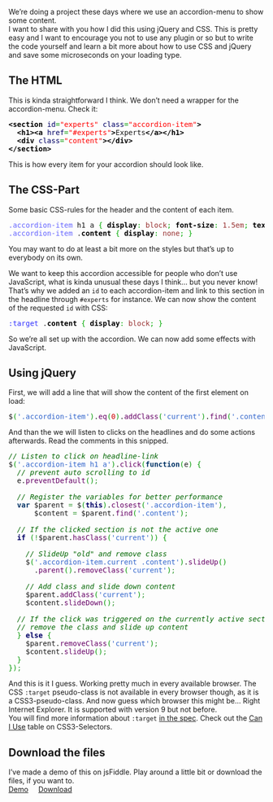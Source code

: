 
We’re doing a project these days where we use an accordion-menu to show some content.<br>
I want to share with you how I did this using jQuery and CSS. This is pretty easy and I want to encourage you not to use any plugin or so but to write the code yourself and learn a bit more about how to use CSS and jQuery and save some microseconds on your loading type.

## The HTML

This is kinda straightforward I think. We don’t need a wrapper for the accordion-menu. Check it:

<div class="wp_syntax"><div class="code"><pre class="xml" style="font-family:monospace;"><span style="color: #009900;"><span style="color: #000000; font-weight: bold;">&lt;section</span> <span style="color: #000066;">id</span>=<span style="color: #ff0000;">"experts"</span> <span style="color: #000066;">class</span>=<span style="color: #ff0000;">"accordion-item"</span><span style="color: #000000; font-weight: bold;">&gt;</span></span>
  <span style="color: #009900;"><span style="color: #000000; font-weight: bold;">&lt;h1<span style="color: #000000; font-weight: bold;">&gt;</span></span><span style="color: #000000; font-weight: bold;">&lt;a</span> <span style="color: #000066;">href</span>=<span style="color: #ff0000;">"#experts"</span><span style="color: #000000; font-weight: bold;">&gt;</span></span>Experts<span style="color: #009900;"><span style="color: #000000; font-weight: bold;">&lt;/a<span style="color: #000000; font-weight: bold;">&gt;</span></span><span style="color: #000000; font-weight: bold;">&lt;/h1<span style="color: #000000; font-weight: bold;">&gt;</span></span></span>
  <span style="color: #009900;"><span style="color: #000000; font-weight: bold;">&lt;div</span> <span style="color: #000066;">class</span>=<span style="color: #ff0000;">"content"</span><span style="color: #000000; font-weight: bold;">&gt;</span><span style="color: #000000; font-weight: bold;">&lt;/div<span style="color: #000000; font-weight: bold;">&gt;</span></span></span>
<span style="color: #009900;"><span style="color: #000000; font-weight: bold;">&lt;/section<span style="color: #000000; font-weight: bold;">&gt;</span></span></span></pre></div></div>


This is how every item for your accordion should look like.

## The CSS-Part

Some basic CSS-rules for the header and the content of each item.

<div class="wp_syntax"><div class="code"><pre class="css" style="font-family:monospace;"><span style="color: #6666ff;">.accordion-item</span> h1 a <span style="color: #00AA00;">{</span> <span style="color: #000000; font-weight: bold;">display</span><span style="color: #00AA00;">:</span> <span style="color: #993333;">block</span><span style="color: #00AA00;">;</span> <span style="color: #000000; font-weight: bold;">font-size</span><span style="color: #00AA00;">:</span> <span style="color: #933;">1.5em</span><span style="color: #00AA00;">;</span> <span style="color: #000000; font-weight: bold;">text-align</span><span style="color: #00AA00;">:</span> <span style="color: #993333;">center</span><span style="color: #00AA00;">;</span> <span style="color: #00AA00;">}</span>
<span style="color: #6666ff;">.accordion-item</span> .<span style="color: #000000; font-weight: bold;">content</span> <span style="color: #00AA00;">{</span> <span style="color: #000000; font-weight: bold;">display</span><span style="color: #00AA00;">:</span> <span style="color: #993333;">none</span><span style="color: #00AA00;">;</span> <span style="color: #00AA00;">}</span></pre></div></div>


You may want to do at least a bit more on the styles but that’s up to everybody on its own.

We want to keep this accordion accessible for people who don’t use JavaScript, what is kinda unusual these days I think… but you never know!<br>
That’s why we added an <code>id</code> to each accordion-item and link to this section in the headline through <code>#experts</code> for instance. We can now show the content of the requested <code>id</code> with CSS:

<div class="wp_syntax"><div class="code"><pre class="css" style="font-family:monospace;"><span style="color: #3333ff;">:target </span>.<span style="color: #000000; font-weight: bold;">content</span> <span style="color: #00AA00;">{</span> <span style="color: #000000; font-weight: bold;">display</span><span style="color: #00AA00;">:</span> <span style="color: #993333;">block</span><span style="color: #00AA00;">;</span> <span style="color: #00AA00;">}</span></pre></div></div>


So we’re all set up with the accordion. We can now add some effects with JavaScript.

## Using jQuery

First, we will add a line that will show the content of the first element on load:

<div class="wp_syntax"><div class="code"><pre class="javascript" style="font-family:monospace;">$<span style="color: #009900;">(</span><span style="color: #3366CC;">'.accordion-item'</span><span style="color: #009900;">)</span>.<span style="color: #660066;">eq</span><span style="color: #009900;">(</span><span style="color: #CC0000;">0</span><span style="color: #009900;">)</span>.<span style="color: #660066;">addClass</span><span style="color: #009900;">(</span><span style="color: #3366CC;">'current'</span><span style="color: #009900;">)</span>.<span style="color: #660066;">find</span><span style="color: #009900;">(</span><span style="color: #3366CC;">'.content'</span><span style="color: #009900;">)</span>.<span style="color: #660066;">show</span><span style="color: #009900;">(</span><span style="color: #009900;">)</span><span style="color: #339933;">;</span></pre></div></div>


And than the we will listen to clicks on the headlines and do some actions afterwards. Read the comments in this snipped.

<div class="wp_syntax"><div class="code"><pre class="javascript" style="font-family:monospace;"><span style="color: #006600; font-style: italic;">// Listen to click on headline-link</span>
$<span style="color: #009900;">(</span><span style="color: #3366CC;">'.accordion-item h1 a'</span><span style="color: #009900;">)</span>.<span style="color: #660066;">click</span><span style="color: #009900;">(</span><span style="color: #003366; font-weight: bold;">function</span><span style="color: #009900;">(</span>e<span style="color: #009900;">)</span> <span style="color: #009900;">{</span>
  <span style="color: #006600; font-style: italic;">// prevent auto scrolling to id</span>
  e.<span style="color: #660066;">preventDefault</span><span style="color: #009900;">(</span><span style="color: #009900;">)</span><span style="color: #339933;">;</span>
&nbsp;
  <span style="color: #006600; font-style: italic;">// Register the variables for better performance</span>
  <span style="color: #003366; font-weight: bold;">var</span> $parent <span style="color: #339933;">=</span> $<span style="color: #009900;">(</span><span style="color: #000066; font-weight: bold;">this</span><span style="color: #009900;">)</span>.<span style="color: #660066;">closest</span><span style="color: #009900;">(</span><span style="color: #3366CC;">'.accordion-item'</span><span style="color: #009900;">)</span><span style="color: #339933;">,</span>
      $content <span style="color: #339933;">=</span> $parent.<span style="color: #660066;">find</span><span style="color: #009900;">(</span><span style="color: #3366CC;">'.content'</span><span style="color: #009900;">)</span><span style="color: #339933;">;</span>
&nbsp;
  <span style="color: #006600; font-style: italic;">// If the clicked section is not the active one</span>
  <span style="color: #000066; font-weight: bold;">if</span> <span style="color: #009900;">(</span><span style="color: #339933;">!</span>$parent.<span style="color: #660066;">hasClass</span><span style="color: #009900;">(</span><span style="color: #3366CC;">'current'</span><span style="color: #009900;">)</span><span style="color: #009900;">)</span> <span style="color: #009900;">{</span>
&nbsp;
    <span style="color: #006600; font-style: italic;">// SlideUp "old" and remove class</span>
    $<span style="color: #009900;">(</span><span style="color: #3366CC;">'.accordion-item.current .content'</span><span style="color: #009900;">)</span>.<span style="color: #660066;">slideUp</span><span style="color: #009900;">(</span><span style="color: #009900;">)</span>
      .<span style="color: #660066;">parent</span><span style="color: #009900;">(</span><span style="color: #009900;">)</span>.<span style="color: #660066;">removeClass</span><span style="color: #009900;">(</span><span style="color: #3366CC;">'current'</span><span style="color: #009900;">)</span><span style="color: #339933;">;</span>
&nbsp;
    <span style="color: #006600; font-style: italic;">// Add class and slide down content</span>
    $parent.<span style="color: #660066;">addClass</span><span style="color: #009900;">(</span><span style="color: #3366CC;">'current'</span><span style="color: #009900;">)</span><span style="color: #339933;">;</span>
    $content.<span style="color: #660066;">slideDown</span><span style="color: #009900;">(</span><span style="color: #009900;">)</span><span style="color: #339933;">;</span>
&nbsp;
  <span style="color: #006600; font-style: italic;">// If the click was triggered on the currently active section</span>
  <span style="color: #006600; font-style: italic;">// remove the class and slide up content</span>
  <span style="color: #009900;">}</span> <span style="color: #000066; font-weight: bold;">else</span> <span style="color: #009900;">{</span>
    $parent.<span style="color: #660066;">removeClass</span><span style="color: #009900;">(</span><span style="color: #3366CC;">'current'</span><span style="color: #009900;">)</span><span style="color: #339933;">;</span>
    $content.<span style="color: #660066;">slideUp</span><span style="color: #009900;">(</span><span style="color: #009900;">)</span><span style="color: #339933;">;</span>
  <span style="color: #009900;">}</span>
<span style="color: #009900;">}</span><span style="color: #009900;">)</span><span style="color: #339933;">;</span></pre></div></div>


And this is it I guess. Working pretty much in every available browser. The CSS <code>:target</code> pseudo-class is not available in every browser though, as it is a CSS3-pseudo-class. And now guess which browser this might be… Right Internet Explorer. It is supported with version 9 but not before.<br>
You will find more information about <code>:target</code> <a href="http://www.w3.org/TR/selectors/#target-pseudo" target="_blank" title="The :target-pseudo-class">in the spec</a>. Check out the <a href="http://caniuse.com/#search=target" target="_blank" title="When can I use ':target'?">Can I Use</a> table on CSS3-Selectors.

## Download the files

I’ve made a demo of this on jsFiddle. Play around a little bit or download the files, if you want to.<br>
<a href="http://fiddle.jshell.net/drublic/j4wYw/" title="Demo" class="button">Demo</a>&nbsp;&nbsp;&nbsp;&nbsp; <a href="http://drublic.de/archive/wp-content/uploads/2011/10/accordion-menu-css.zip" title="Download" class="button">Download</a>
	</div>
